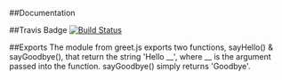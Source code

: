 ##Documentation

##Travis Badge
[![Build Status](https://travis-ci.com/benbenbuhben/01-node-ecosystem.svg?branch=master)](https://travis-ci.com/benbenbuhben/01-node-ecosystem)

##Exports
The module from greet.js exports two functions, sayHello() & sayGoodbye(), that return the string 'Hello __', where __ is the argument passed into the function. sayGoodbye() simply returns 'Goodbye'.

